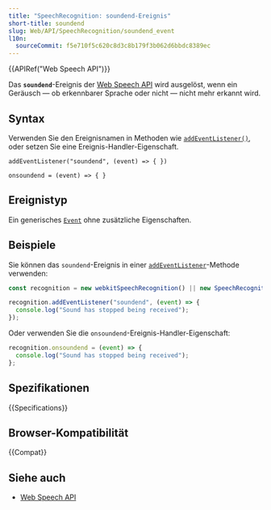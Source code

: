 ```yaml
---
title: "SpeechRecognition: soundend-Ereignis"
short-title: soundend
slug: Web/API/SpeechRecognition/soundend_event
l10n:
  sourceCommit: f5e710f5c620c8d3c8b179f3b062d6bbdc8389ec
---
```


{{APIRef("Web Speech API")}}

Das **`soundend`**-Ereignis der [Web Speech API](/de/docs/Web/API/Web_Speech_API) wird ausgelöst, wenn ein Geräusch — ob erkennbarer Sprache oder nicht — nicht mehr erkannt wird.

## Syntax

Verwenden Sie den Ereignisnamen in Methoden wie [`addEventListener()`](/de/docs/Web/API/EventTarget/addEventListener), oder setzen Sie eine Ereignis-Handler-Eigenschaft.

```js-nolint
addEventListener("soundend", (event) => { })

onsoundend = (event) => { }
```

## Ereignistyp

Ein generisches [`Event`](/de/docs/Web/API/Event) ohne zusätzliche Eigenschaften.

## Beispiele

Sie können das `soundend`-Ereignis in einer [`addEventListener`](/de/docs/Web/API/EventTarget/addEventListener)-Methode verwenden:

```js
const recognition = new webkitSpeechRecognition() || new SpeechRecognition();

recognition.addEventListener("soundend", (event) => {
  console.log("Sound has stopped being received");
});
```

Oder verwenden Sie die `onsoundend`-Ereignis-Handler-Eigenschaft:

```js
recognition.onsoundend = (event) => {
  console.log("Sound has stopped being received");
};
```

## Spezifikationen

{{Specifications}}

## Browser-Kompatibilität

{{Compat}}

## Siehe auch

- [Web Speech API](/de/docs/Web/API/Web_Speech_API)
